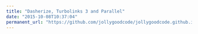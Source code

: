 ```yaml
---
title: "Dasherize, Turbolinks 3 and Parallel"
date: "2015-10-08T10:37:04"
permanent_url: "https://github.com/jollygoodcode/jollygoodcode.github.io/issues/5"
---
```

